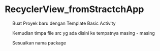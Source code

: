 # RecyclerView_fromStractchApp

<ul> Buat Proyek baru dengan Template Basic Activity </ul>
<ul> Kemudian timpa file src yg ada disini ke tempatnya masing - masing </ul>
<ul> Sesuaikan nama package </ul>
